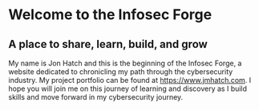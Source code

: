# Welcome to the Infosec Forge
## A place to share, learn, build, and grow

My name is Jon Hatch and this is the beginning of the Infosec Forge, a website dedicated to chronicling my path through the cybersecurity industry. My project portfolio can be found at https://www.jmhatch.com. I hope you will join me on this journey of learning and discovery as I build skills and move forward in my cybersecurity journey.
